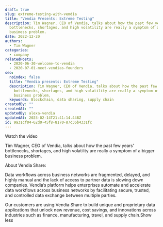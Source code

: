 ```yaml
---
draft: true
slug: extreme-testing-with-vendia
title: "Vendia Presents: Extreme Testing"
description: Tim Wagner, CEO of Vendia, talks about how the past few years'
  bottlenecks, shortages, and high volatility are really a symptom of a bigger
  business problem.
date: 2022-12-20
authors:
  - Tim Wagner
categories:
  - company
relatedPosts:
  - 2020-06-30-welcome-to-vendia
  - 2020-07-01-meet-vendias-founders
seo:
  noindex: false
  title: "Vendia presents: Extreme Testing"
  description: Tim Wagner, CEO of Vendia, talks about how the past few years'
    bottlenecks, shortages, and high volatility are really a symptom of a bigger
    business problem.
  keywords: Blockchain, data sharing, supply chain
createdBy: ""
createdAt: ""
updatedBy: alexa-vendia
updatedAt: 2023-02-14T21:41:14.448Z
id: 9a31cf04-62d0-45f8-8170-87c36b4331fc
---
```


Watch the video 

<YouTube aspectRatio="16:9" title="Vendia presents: Extreme Testing" url="https://youtu.be/0fBZjmuonrE" />

Tim Wagner, CEO of Vendia, talks about how the past few years' bottlenecks, shortages, and high volatility are really a symptom of a bigger business problem. 

About Vendia Share: 

Data workflows across business networks are fragmented, delayed, and highly manual and the lack of access to partner data is slowing down companies. Vendia’s platform helps enterprises automate and accelerate data workflows across business networks by facilitating secure, trusted, and controlled data exchange between multiple parties. 

Our customers are using Vendia Share to build unique and proprietary data applications that unlock new revenue, cost savings, and innovations across industries such as finance, manufacturing, travel, and supply chain.Show less